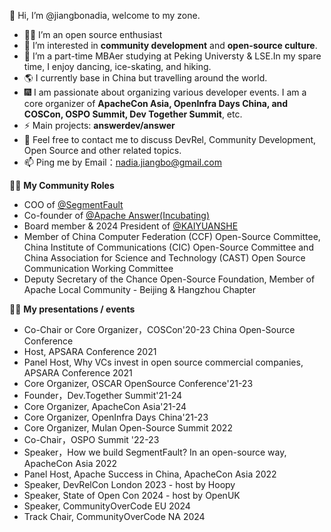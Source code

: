 👋 Hi, I’m @jiangbonadia, welcome to my zone.

- 👩‍💻 I’m an open source enthusiast
- 👀 I’m interested in **community development** and **open-source culture**.
- 💃 I’m a part-time MBAer studying at Peking Universty & LSE.In my spare time, I enjoy dancing, ice-skating, and hiking.
- 🌎 I currently base in China but travelling around the world.
- 🎆 I am passionate about organizing various developer events. I am a core organizer of **ApacheCon Asia, OpenInfra Days China, and COSCon, OSPO Summit, Dev Together Summit**, etc.
- ⚡ Main projects: **answerdev/answer**
- 💞️ Feel free to contact me to discuss DevRel, Community Development, Open Source and other related topics.
- 📫 Ping me by Email：nadia.jiangbo@gmail.com

🙋‍♀️ **My Community Roles**

-   COO of [@SegmentFault](https://github.com/segmentfault)
-   Co-founder of [@Apache Answer(Incubating)](https://github.com/answerdev/answer)
-   Board member & 2024 President of [@KAIYUANSHE](https://github.com/kaiyuanshe)
-   Member of China Computer Federation (CCF) Open-Source Committee, China Institute of Communications (CIC) Open-Source Committee and China Association for Science and Technology (CAST) Open Source Communication Working Committee
-   Deputy Secretary of the Chance Open-Source Foundation, Member of Apache Local Community - Beijing & Hangzhou Chapter


🙋‍♀️ **My presentations / events**

- Co-Chair or Core Organizer，COSCon'20-23 China Open-Source Conference
- Host, APSARA Conference 2021
- Panel Host, Why VCs invest in open source commercial companies, APSARA Conference 2021
- Core Organizer, OSCAR OpenSource Conference'21-23
- Founder，Dev.Together Summit'21-24
- Core Organizer, ApacheCon Asia'21-24
- Core Organizer, OpenInfra Days China'21-23
- Core Organizer, Mulan Open-Source Summit 2022
- Co-Chair，OSPO Summit '22-23
- Speaker，How we build SegmentFault? In an open-source way, ApacheCon Asia 2022
- Panel Host, Apache Success in China, ApacheCon Asia 2022
- Speaker, DevRelCon London 2023 - host by Hoopy
- Speaker, State of Open Con 2024 - host by OpenUK
- Speaker, CommunityOverCode EU 2024
- Track Chair, CommunityOverCode NA 2024

